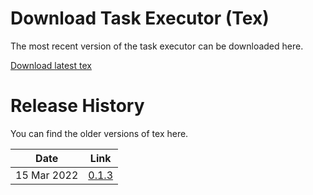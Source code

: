 # Download Task Executor (Tex)

The most recent version of the task executor can be downloaded here.

[Download latest tex](https://storage.googleapis.com/prod_tex_releases/tex-0.1.3-bin.zip)



# Release History

You can find the older versions of tex here.

|      Date       |       Link     |
| :-------------: | :------------: |
|    15 Mar 2022  | [0.1.3](https://storage.googleapis.com/prod_tex_releases/tex-0.1.3-bin.zip) 
